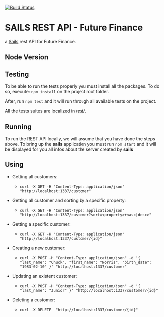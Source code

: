 [![Build Status](https://travis-ci.org/lzerma/futurefinance.svg?branch=master)](https://travis-ci.org/lzerma/futurefinance)

# SAILS REST API - Future Finance

a [Sails](http://sailsjs.org) rest API for Future Finance.

## Node Version 
 
## Testing
To be able to run the tests properly you must install all the packages. To do so, execute: `npm install` on the 
project root folder.

After, run `npm test` and it will run through all available tests on the project.
 
All the tests suites are localized in _test/_. 

## Running
To run the REST API locally, we will assume that you have done the steps above. 
To bring up the __sails__  application you must run `npm start` and it will be displayed 
for you all infos about the server created by __sails__ 

## Using

 - Getting all customers: 
    - `curl -X GET -H "Content-Type: application/json" "http://localhost:1337/customer"`
 
 - Getting all customer and sorting by a specific property:
    - `curl -X GET -H "Content-Type: application/json" "http://localhost:1337/customer?sort=<property>+<asc|desc>"`  
  
 - Getting a specific customer:
    - `curl -X GET -H "Content-Type: application/json" "http://localhost:1337/customer/{id}"`
 
 - Creating a new customer:
    - `curl -X POST -H "Content-Type: application/json" -d '{
        "last_name": "Chuck",
        "first_name": "Norris",
        "birth_date": "1983-02-10"
      }' "http://localhost:1337/customer"`

 - Updating an existent customer:
    - `curl -X POST -H "Content-Type: application/json" -d '{
         "last_name": "Junior"
       }' "http://localhost:1337/customer/{id}"`
        
 - Deleting a customer: 
    - `curl -X DELETE  "http://localhost:1337/customer/{id}"`
    
    
